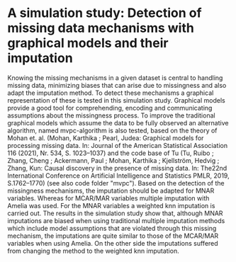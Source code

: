 # A simulation study: Detection of missing data mechanisms with graphical models and their imputation

Knowing the missing mechanisms in a given dataset is central to handling missing data, minimizing biases that can arise due to missingness and also adapt the imputation method. 
To detect these mechanisms a graphical representation of these is tested in this simulation study. Graphical models provide a good tool for comprehending, encoding
and communicating assumptions about the missingness process. To improve the traditional graphical models which assume the data to be fully observed an alternative
algorithm, named mvpc-algorithm is also tested, based on the theory of Mohan et. al. (Mohan, Karthika ; Pearl, Judea: Graphical models for processing missing data. In:
Journal of the American Statistical Association 116 (2021), Nr. 534, S. 1023–1037) and the code base of Tu (Tu, Ruibo ; Zhang, Cheng ; Ackermann, Paul ; Mohan, Karthika ; Kjellström,
Hedvig ; Zhang, Kun: Causal discovery in the presence of missing data. In: The22nd International Conference on Artificial Intelligence and Statistics PMLR, 2019, S.1762–1770) (see also code folder "mvpc").
Based on the detection of the missingness mechanisms, the imputation should be adapted for MNAR variables. Whereas for MCAR/MAR variables multiple imputation with
Amelia was used. For the MNAR variables a weighted knn imputation is carried out. The results in the simulation study show that, although MNAR imputations are biased
when using traditional multiple imputation methods which include model assumptions that are violated through this missing mechanism, the imputations
are quite similar to those of the MCAR/MAR variables when using Amelia. On the other side the imputations suffered from changing the method to the weighted knn imputation.

